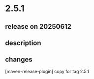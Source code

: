 # 2.5.1

## release on 20250612

## description

## changes

[maven-release-plugin] copy for tag 2.5.1

